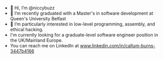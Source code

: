- 👋 Hi, I’m @niccybuzz
- 🌱 I’m recently graduated with a Master's in software development at Queen's University Belfast
- 💞️ I’m particularly interested in low-level programming, assembly, and ethical hacking.
- I'm currently looking for a graduate-level software engineer position in the UK/Mainland Europe.
- You can reach me on LinkedIn at www.linkedin.com/in/callum-burns-3447b4166


<!---
niccybuzz/niccybuzz is a ✨ special ✨ repository because its `README.md` (this file) appears on your GitHub profile.
You can click the Preview link to take a look at your changes.
--->
